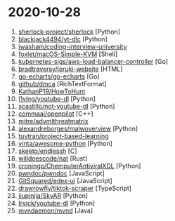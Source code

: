 # 2020-10-28

1. [sherlock-project/sherlock](https://github.com/sherlock-project/sherlock "🔎 Hunt down social media accounts by username across social networks") [Python]
2. [blackjack4494/yt-dlc](https://github.com/blackjack4494/yt-dlc "media downloader for various sites.") [Python]
3. [jwasham/coding-interview-university](https://github.com/jwasham/coding-interview-university "A complete computer science study plan to become a software engineer.") 
4. [foxlet/macOS-Simple-KVM](https://github.com/foxlet/macOS-Simple-KVM "Tools to set up a quick macOS VM in QEMU, accelerated by KVM.") [Shell]
5. [kubernetes-sigs/aws-load-balancer-controller](https://github.com/kubernetes-sigs/aws-load-balancer-controller "A Kubernetes controller for Elastic Load Balancers") [Go]
6. [bradtraversy/loruki-website](https://github.com/bradtraversy/loruki-website "Cloud hosting website") [HTML]
7. [go-echarts/go-echarts](https://github.com/go-echarts/go-echarts "🎨 The adorable charts library for Golang") [Go]
8. [github/dmca](https://github.com/github/dmca "Repository with text of DMCA takedown notices as received. GitHub does not endorse or adopt any assertion contained in the following notices. Users identified in the notices are presumed innocent until proven guilty. Additional information about our DMCA policy can be found at") [RichTextFormat]
9. [KathanP19/HowToHunt](https://github.com/KathanP19/HowToHunt "Tutorials and Things to Do while Hunting Vulnerability.") 
10. [l1ving/youtube-dl](https://github.com/l1ving/youtube-dl "A copyright-respecting fork of youtube-dl") [Python]
11. [scastillo/not-youtube-dl](https://github.com/scastillo/not-youtube-dl "This is not youtube-dl") [Python]
12. [commaai/openpilot](https://github.com/commaai/openpilot "openpilot is an open source driver assistance system. openpilot performs the functions of Automated Lane Centering and Adaptive Cruise Control for over 85 supported car makes and models.") [C++]
13. [mitre/advmlthreatmatrix](https://github.com/mitre/advmlthreatmatrix "Adversarial Threat Matrix") 
14. [alexandreborges/malwoverview](https://github.com/alexandreborges/malwoverview "Malwoverview is a first response tool used for downloading and screening malware samples, suspicious URLs, IP address, domains. Malwoverview offers threat hunting information from Virus Total, Hybrid Analysis, URLHaus, Polyswarm, Malshare, Alien Vault, Malpedia, ThreatCrowd, Valhalla and it is able to scan Android devices against VT and HA.") [Python]
15. [tuvtran/project-based-learning](https://github.com/tuvtran/project-based-learning "Curated list of project-based tutorials") 
16. [vinta/awesome-python](https://github.com/vinta/awesome-python "A curated list of awesome Python frameworks, libraries, software and resources") [Python]
17. [skeeto/endlessh](https://github.com/skeeto/endlessh "SSH tarpit that slowly sends an endless banner") [C]
18. [willdoescode/nat](https://github.com/willdoescode/nat "⚡️ nat - the 'ls' replacement you never knew you needed⚡️") [Rust]
19. [croningp/ChemputerAntiviralXDL](https://github.com/croningp/ChemputerAntiviralXDL "XDL files for synthesising Antiviral drugs with the Chemputer") [Python]
20. [pwndoc/pwndoc](https://github.com/pwndoc/pwndoc "Pentest Report Generator") [JavaScript]
21. [GitSquared/edex-ui](https://github.com/GitSquared/edex-ui "A cross-platform, customizable science fiction terminal emulator with advanced monitoring & touchscreen support.") [JavaScript]
22. [drawrowfly/tiktok-scraper](https://github.com/drawrowfly/tiktok-scraper "TikTok Scraper. Download video posts, collect user/trend/hashtag/music feed metadata, sign URL and etc.") [TypeScript]
23. [jiupinjia/SkyAR](https://github.com/jiupinjia/SkyAR "Dynamic sky replacement and harmonization in videos") [Python]
24. [lrvick/youtube-dl](https://github.com/lrvick/youtube-dl "RIAA: Please go die in a fire.") [Python]
25. [mvndaemon/mvnd](https://github.com/mvndaemon/mvnd "Maven Daemon") [Java]
